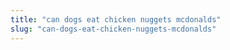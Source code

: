 ```yaml
---
title: "can dogs eat chicken nuggets mcdonalds"
slug: "can-dogs-eat-chicken-nuggets-mcdonalds"
---
```


